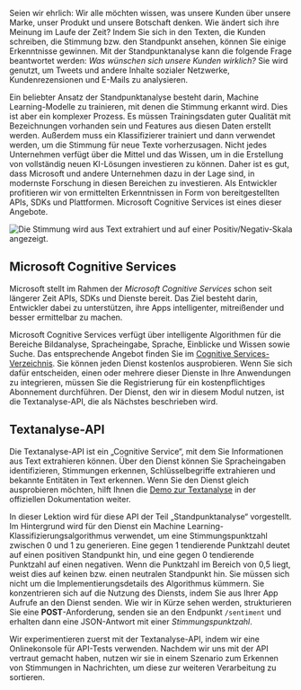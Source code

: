 Seien wir ehrlich: Wir alle möchten wissen, was unsere Kunden über unsere Marke, unser Produkt und unsere Botschaft denken. Wie ändert sich ihre Meinung im Laufe der Zeit? Indem Sie sich in den Texten, die Kunden schreiben, die Stimmung bzw. den Standpunkt ansehen, können Sie einige Erkenntnisse gewinnen. Mit der Standpunktanalyse kann die folgende Frage beantwortet werden: *Was wünschen sich unsere Kunden wirklich?* Sie wird genutzt, um Tweets und andere Inhalte sozialer Netzwerke, Kundenrezensionen und E-Mails zu analysieren. 

 Ein beliebter Ansatz der Standpunktanalyse besteht darin, Machine Learning-Modelle zu trainieren, mit denen die Stimmung erkannt wird. Dies ist aber ein komplexer Prozess. Es müssen Trainingsdaten guter Qualität mit Bezeichnungen vorhanden sein und Features aus diesen Daten erstellt werden. Außerdem muss ein Klassifizierer trainiert und dann verwendet werden, um die Stimmung für neue Texte vorherzusagen. Nicht jedes Unternehmen verfügt über die Mittel und das Wissen, um in die Erstellung von vollständig neuen KI-Lösungen investieren zu können. Daher ist es gut, dass Microsoft und andere Unternehmen dazu in der Lage sind, in modernste Forschung in diesen Bereichen zu investieren. Als Entwickler profitieren wir von ermittelten Erkenntnissen in Form von bereitgestellten APIs, SDKs und Plattformen. Microsoft Cognitive Services ist eines dieser Angebote.

![Die Stimmung wird aus Text extrahiert und auf einer Positiv/Negativ-Skala angezeigt.](../media-draft/sentiment-analysis.png)


## <a name="microsoft-cognitive-services"></a>Microsoft Cognitive Services

Microsoft stellt im Rahmen der *Microsoft Cognitive Services* schon seit längerer Zeit APIs, SDKs und Dienste bereit. Das Ziel besteht darin, Entwickler dabei zu unterstützen, ihre Apps intelligenter, mitreißender und besser ermittelbar zu machen.  

Microsoft Cognitive Services verfügt über intelligente Algorithmen für die Bereiche Bildanalyse, Spracheingabe, Sprache, Einblicke und Wissen sowie Suche. Das entsprechende Angebot finden Sie im [Cognitive Services-Verzeichnis](https://azure.microsoft.com/services/cognitive-services/directory/). Sie können jeden Dienst kostenlos ausprobieren. Wenn Sie sich dafür entscheiden, einen oder mehrere dieser Dienste in Ihre Anwendungen zu integrieren, müssen Sie die Registrierung für ein kostenpflichtiges Abonnement durchführen. Der Dienst, den wir in diesem Modul nutzen, ist die Textanalyse-API, die als Nächstes beschrieben wird. 

## <a name="text-analytics-api"></a>Textanalyse-API

Die Textanalyse-API ist ein „Cognitive Service“, mit dem Sie Informationen aus Text extrahieren können.  Über den Dienst können Sie Spracheingaben identifizieren, Stimmungen erkennen, Schlüsselbegriffe extrahieren und bekannte Entitäten in Text erkennen. Wenn Sie den Dienst gleich ausprobieren möchten, hilft Ihnen die [Demo zur Textanalyse](https://azure.microsoft.com/services/cognitive-services/text-analytics/) in der offiziellen Dokumentation weiter. 

In dieser Lektion wird für diese API der Teil „Standpunktanalyse“ vorgestellt. Im Hintergrund wird für den Dienst ein Machine Learning-Klassifizierungsalgorithmus verwendet, um eine Stimmungspunktzahl zwischen 0 und 1 zu generieren.  Eine gegen 1 tendierende Punktzahl deutet auf einen positiven Standpunkt hin, und eine gegen 0 tendierende Punktzahl auf einen negativen. Wenn die Punktzahl im Bereich von 0,5 liegt, weist dies auf keinen bzw. einen neutralen Standpunkt hin. Sie müssen sich nicht um die Implementierungsdetails des Algorithmus kümmern. Sie konzentrieren sich auf die Nutzung des Diensts, indem Sie aus Ihrer App Aufrufe an den Dienst senden.  Wie wir in Kürze sehen werden, strukturieren Sie eine **POST**-Anforderung, senden sie an den Endpunkt `/sentiment` und erhalten dann eine JSON-Antwort mit einer *Stimmungspunktzahl*.

Wir experimentieren zuerst mit der Textanalyse-API, indem wir eine Onlinekonsole für API-Tests verwenden. Nachdem wir uns mit der API vertraut gemacht haben, nutzen wir sie in einem Szenario zum Erkennen von Stimmungen in Nachrichten, um diese zur weiteren Verarbeitung zu sortieren.